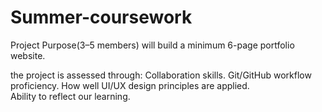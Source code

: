 # Summer-coursework
Project Purpose(3–5 members) will build a minimum 6-page portfolio website.  

the project is  assessed through:
    Collaboration skills.
    Git/GitHub workflow proficiency.
    How well UI/UX design principles are applied.  
    Ability to reflect our learning.
